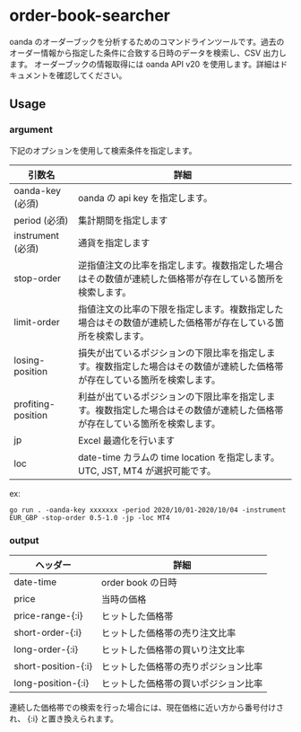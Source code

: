 # order-book-searcher

oanda のオーダーブックを分析するためのコマンドラインツールです。過去のオーダー情報から指定した条件に合致する日時のデータを検索し、CSV 出力します。
オーダーブックの情報取得には oanda API v20 を使用します。詳細はドキュメントを確認してください。

## Usage

### argument

下記のオプションを使用して検索条件を指定します。

| 引数名 | 詳細 |
| --- | --- |
| oanda-key (必須)| oanda の api key を指定します。|
| period (必須)| 集計期間を指定します |
| instrument (必須)| 通貨を指定します |
| stop-order | 逆指値注文の比率を指定します。複数指定した場合はその数値が連続した価格帯が存在している箇所を検索します。 |
| limit-order | 指値注文の比率の下限を指定します。複数指定した場合はその数値が連続した価格帯が存在している箇所を検索します。 |
| losing-position | 損失が出ているポジションの下限比率を指定します。複数指定した場合はその数値が連続した価格帯が存在している箇所を検索します。 |
| profiting-position | 利益が出ているポジションの下限比率を指定します。複数指定した場合はその数値が連続した価格帯が存在している箇所を検索します。 |
| jp | Excel 最適化を行います |
| loc | date-time カラムの time location を指定します。 UTC, JST, MT4 が選択可能です。 |

ex:
```
go run . -oanda-key xxxxxxx -period 2020/10/01-2020/10/04 -instrument EUR_GBP -stop-order 0.5-1.0 -jp -loc MT4

```

### output

| ヘッダー | 詳細 |
| --- | --- |
| date-time | order book の日時 |
| price | 当時の価格 |
| price-range-{:i} | ヒットした価格帯 |
| short-order-{:i} | ヒットした価格帯の売り注文比率 | 
| long-order-{:i} | ヒットした価格帯の買いり注文比率 |
| short-position-{:i} | ヒットした価格帯の売りポジション比率 |
| long-position-{:i} | ヒットした価格帯の買いポジション比率 |

連続した価格帯での検索を行った場合には、現在価格に近い方から番号付けされ、 {:i} と置き換えられます。





